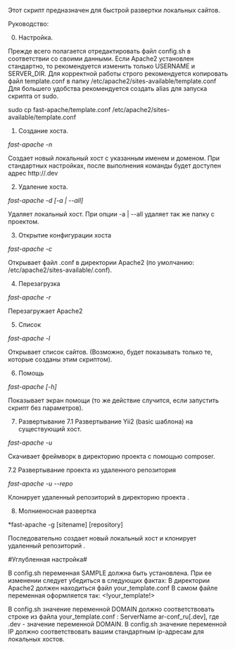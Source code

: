 Этот скрипт предназначен для быстрой развертки локальных сайтов.

Руководство:

0. Настройка.

Прежде всего полагается отредактировать файл config.sh в соответствии со своими данными. Если Apache2 установлен стандартно, то рекомендуется изменить только USERNAME и SERVER_DIR.
Для корректной работы строго рекомендуется копировать файл template.conf в папку /etc/apache2/sites-available/template.conf
Для большего удобства рекомендуется создать alias для запуска скрипта от sudo. 

sudo cp fast-apache/template.conf /etc/apache2/sites-available/template.conf

1. Создание хоста. 

*fast-apache -n <sitename>*

Создает новый локальный хост с указанным именем и доменом. При стандартных настройках, после выполнения команды будет доступен адрес http://<sitename>.dev

2. Удаление хоста.

*fast-apache -d [-a | --all] <sitename>*

Удаляет локальный хост. При опции -a | --all удаляет так же папку с проектом.

3. Открытие конфигурации хоста

*fast-apache -c <sitename>*

Открывает файл <sitename>.conf в директории Apache2 (по умолчанию: /etc/apache2/sites-available/<sitename>.conf).

4. Перезагрузка

*fast-apache -r*

Перезагружает Apache2

5. Список

*fast-apache -l*

Открывает список сайтов. (Возможно, будет показывать только те, которые созданы этим скриптом).

6. Помощь

*fast-apache [-h]*

Показывает экран помощи (то же действие случится, если запустить скрипт без параметров).

7. Развертывание
7.1 Развертывание Yii2 (basic шаблона) на существующий хост.

*fast-apache -u <sitename>*

Скачивает фреймворк в директорию проекта <sitename> с помощью composer. 

7.2 Развертывание проекта из удаленного репозитория

*fast-apache -u --repo <sitename> <repository>*

Клонирует удаленный репозиторий <repository> в директорию проекта <sitename>.

8. Молниеносная развертка

*fast-apache -g \[sitename\] \[repository\]

Последовательно создает новый локальный хост <sitename> и клонирует удаленный репозиторий <repository>.



#Углубленная настройка#

В config.sh переменная SAMPLE должна быть установлена. При ее изменении следует убедиться в следующих фактах:
	В директории Apache2 должен находиться файл your_template.conf
	В самом файле переменная оформляется так: <!your_template!>

В config.sh значение переменной DOMAIN должно соответствовать строке из файла your_template.conf : ServerName ar-conf_ru[.dev], где .dev - значение переменной DOMAIN.
В config.sh значение переменной IP должно соответствовать вашим стандартным ip-адресам для локальных хостов.



